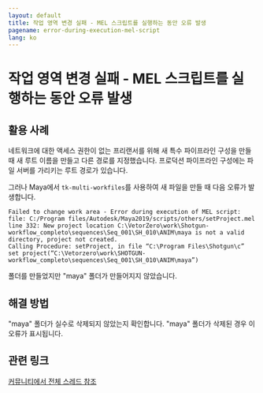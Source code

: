 ```yaml
---
layout: default
title: 작업 영역 변경 실패 - MEL 스크립트를 실행하는 동안 오류 발생
pagename: error-during-execution-mel-script
lang: ko
---
```


# 작업 영역 변경 실패 - MEL 스크립트를 실행하는 동안 오류 발생

## 활용 사례

네트워크에 대한 액세스 권한이 없는 프리랜서를 위해 새 특수 파이프라인 구성을 만들 때 새 루트 이름을 만들고 다른 경로를 지정했습니다. 프로덕션 파이프라인 구성에는 파일 서버를 가리키는 루트 경로가 있습니다.

그러나 Maya에서 `tk-multi-workfiles`를 사용하여 새 파일을 만들 때 다음 오류가 발생합니다.

```
Failed to change work area - Error during execution of MEL script: file: C:/Program files/Autodesk/Maya2019/scripts/others/setProject.mel line 332: New project location C:\VetorZero\work\Shotgun-workflow_completo\sequences\Seq_001\SH_010\ANIM\maya is not a valid directory, project not created.
Calling Procedure: setProject, in file “C:\Program Files\Shotgun\c” set project(“C:\Vetorzero\work\SHOTGUN-workflow_completo\sequences\Seq_001\SH_010\ANIM\maya”)
```

폴더를 만들었지만 "maya" 폴더가 만들어지지 않았습니다.

## 해결 방법

"maya" 폴더가 실수로 삭제되지 않았는지 확인합니다. "maya" 폴더가 삭제된 경우 이 오류가 표시됩니다.

## 관련 링크

[커뮤니티에서 전체 스레드 참조](https://community.shotgridsoftware.com/t/new-file-maya-action-error/8225)
